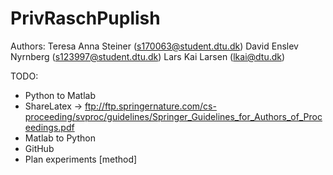 # PrivRaschPuplish
Authors:
Teresa Anna Steiner (s170063@student.dtu.dk)
David Enslev Nyrnberg (s123997@student.dtu.dk)
Lars Kai Larsen (lkai@dtu.dk)

TODO:
- Python to Matlab
- ShareLatex -> ftp://ftp.springernature.com/cs-proceeding/svproc/guidelines/Springer_Guidelines_for_Authors_of_Proceedings.pdf
- Matlab to Python
- GitHub
- Plan experiments [method]

